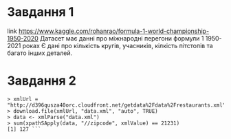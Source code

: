 # Завдання 1
link https://www.kaggle.com/rohanrao/formula-1-world-championship-1950-2020
Датасет має данні про міжнародні перегони формули 1 1950-2021 роках
Є дані про кількість кругів, учасників, кілкість пітстопів та багато інших деталей.

# Завдання 2
``` > library(XML)
> xmlUrl = "http://d396qusza40orc.cloudfront.net/getdata%2Fdata%2Frestaurants.xml"
> download.file(xmlUrl, "data.xml", "auto", TRUE)
> data <- xmlParse("data.xml")
> sum(xpathSApply(data, "//zipcode", xmlValue) == 21231)
[1] 127 ```
